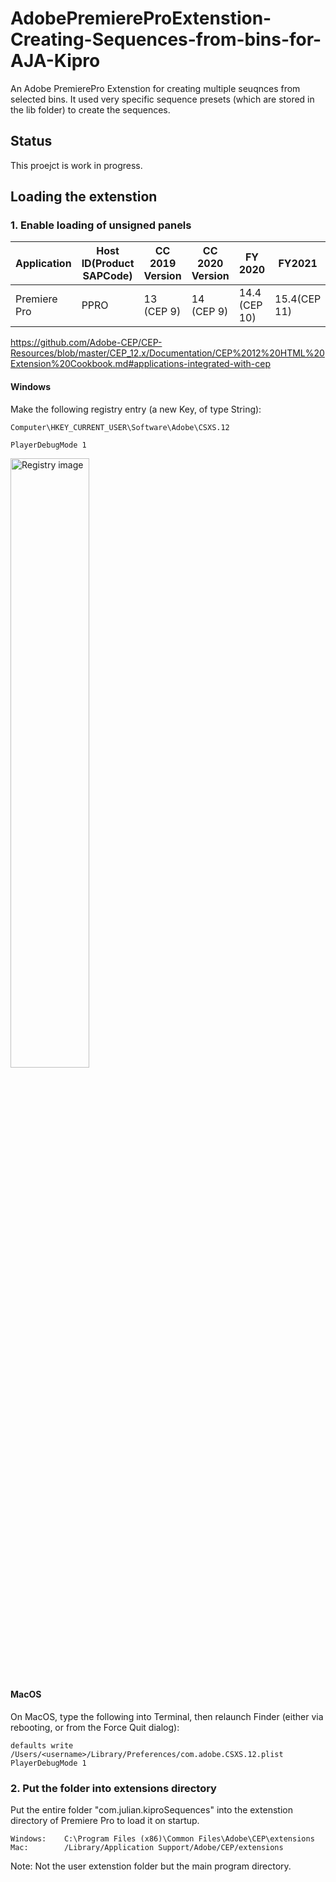 # AdobePremiereProExtenstion-Creating-Sequences-from-bins-for-AJA-Kipro
An Adobe PremierePro Extenstion for creating multiple seuqnces from selected bins. It used very specific sequence presets (which are stored in the lib folder) to create the sequences.

## Status
This proejct is work in progress.



## Loading the extenstion

### 1. Enable loading of unsigned panels
| Application | Host ID(Product SAPCode) |CC 2019 Version|CC 2020 Version|FY 2020|FY2021|FY2024|FY2025 ???
| ------------- | ------------- | ------------- | ------------- | ------------- | ------------- |------------- |------------- |
|Premiere Pro|	PPRO|	13 (CEP 9)|14 (CEP 9)| 14.4 (CEP 10) | 15.4(CEP 11)  | 25.0 (CEP 12) | ??? |

https://github.com/Adobe-CEP/CEP-Resources/blob/master/CEP_12.x/Documentation/CEP%2012%20HTML%20Extension%20Cookbook.md#applications-integrated-with-cep

#### Windows
Make the following registry entry (a new Key, of type String):
```
Computer\HKEY_CURRENT_USER\Software\Adobe\CSXS.12
```
```
PlayerDebugMode 1
```

<img width="50%" alt="Registry image" src="https://github.com/user-attachments/assets/936a25dd-7bc5-49b1-a8b6-0d8b5af81818" />

#### MacOS
On MacOS, type the following into Terminal, then relaunch Finder (either via rebooting, or from the Force Quit dialog):
```
defaults write /Users/<username>/Library/Preferences/com.adobe.CSXS.12.plist PlayerDebugMode 1
```



### 2. Put the folder into extensions directory
Put the entire folder "com.julian.kiproSequences" into the extenstion directory of Premiere Pro to load it on startup.

```
Windows:    C:\Program Files (x86)\Common Files\Adobe\CEP\extensions
Mac:        /Library/Application Support/Adobe/CEP/extensions
```
Note: Not the user extenstion folder but the main program directory.
